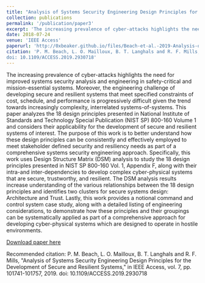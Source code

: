 ```yaml
---
title: "Analysis of Systems Security Engineering Design Principles for the Development of Secure and Resilient Systems"
collection: publications
permalink: '/publication/paper3'
excerpt: 'The increasing prevalence of cyber-attacks highlights the need for improved systems security analysis and engineering in safety-critical and mission-essential systems. Moreover, the engineering challenge of developing secure and resilient systems that meet specified constraints of cost, schedule, and performance is progressively difficult given the trend towards increasingly complexity, interrelated systems-of-systems. This paper analyzes the 18 design principles presented in National Institute of Standards and Technology Special Publication (NIST SP) 800-160 Volume 1 and considers their applicability for the development of secure and resilient systems of interest. The purpose of this work is to better understand how these design principles can be consistently and effectively employed to meet stakeholder defined security and resiliency needs as part of a comprehensive systems security engineering approach. Specifically, this work uses Design Structure Matrix (DSM) analysis to study the 18 design principles presented in NIST SP 800-160 Vol. 1, Appendix F, along with their intra-and inter-dependencies to develop complex cyber-physical systems that are secure, trustworthy, and resilient. The DSM analysis results increase understanding of the various relationships between the 18 design principles and identifies two clusters for secure systems design: Architecture and Trust. Lastly, this work provides a notional command and control system case study, along with a detailed listing of engineering considerations, to demonstrate how these principles and their groupings can be systematically applied as part of a comprehensive approach for developing cyber-physical systems which are designed to operate in hostile environments.'
date: 2018-07-24
venue: 'IEEE Access'
paperurl: 'http://0xbeaker.github.io/files/Beach-et-al.-2019-Analysis-of-Systems-Security-Engineering-Design-Principles-for-the-Development-of-Secure-and-Resilient-Systems.pdf'
citation: 'P. M. Beach, L. O. Mailloux, B. T. Langhals and R. F. Mills, "Analysis of Systems Security Engineering Design Principles for the Development of Secure and Resilient Systems," in IEEE Access, vol. 7, pp. 101741-101757, 2019.
doi: 10.1109/ACCESS.2019.2930718'
---
```

The increasing prevalence of cyber-attacks highlights the need for improved systems security analysis and engineering in safety-critical and mission-essential systems. Moreover, the engineering challenge of developing secure and resilient systems that meet specified constraints of cost, schedule, and performance is progressively difficult given the trend towards increasingly complexity, interrelated systems-of-systems. This paper analyzes the 18 design principles presented in National Institute of Standards and Technology Special Publication (NIST SP) 800-160 Volume 1 and considers their applicability for the development of secure and resilient systems of interest. The purpose of this work is to better understand how these design principles can be consistently and effectively employed to meet stakeholder defined security and resiliency needs as part of a comprehensive systems security engineering approach. Specifically, this work uses Design Structure Matrix (DSM) analysis to study the 18 design principles presented in NIST SP 800-160 Vol. 1, Appendix F, along with their intra-and inter-dependencies to develop complex cyber-physical systems that are secure, trustworthy, and resilient. The DSM analysis results increase understanding of the various relationships between the 18 design principles and identifies two clusters for secure systems design: Architecture and Trust. Lastly, this work provides a notional command and control system case study, along with a detailed listing of engineering considerations, to demonstrate how these principles and their groupings can be systematically applied as part of a comprehensive approach for developing cyber-physical systems which are designed to operate in hostile environments.

[Download paper here](http://0xbeaker.github.io/files/Beach-et-al.-2019-Analysis-of-Systems-Security-Engineering-Design-Principles-for-the-Development-of-Secure-and-Resilient-Systems.pdf)

Recommended citation: P. M. Beach, L. O. Mailloux, B. T. Langhals and R. F. Mills, "Analysis of Systems Security Engineering Design Principles for the Development of Secure and Resilient Systems," in IEEE Access, vol. 7, pp. 101741-101757, 2019.
doi: 10.1109/ACCESS.2019.2930718